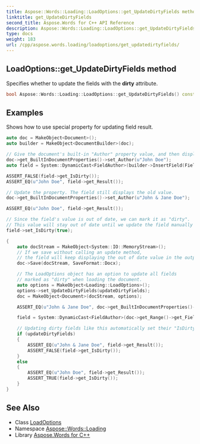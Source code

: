 ```yaml
---
title: Aspose::Words::Loading::LoadOptions::get_UpdateDirtyFields method
linktitle: get_UpdateDirtyFields
second_title: Aspose.Words for C++ API Reference
description: Aspose::Words::Loading::LoadOptions::get_UpdateDirtyFields method. Specifies whether to update the fields with the dirty attribute in C++.
type: docs
weight: 183
url: /cpp/aspose.words.loading/loadoptions/get_updatedirtyfields/
---
```

## LoadOptions::get_UpdateDirtyFields method


Specifies whether to update the fields with the **dirty** attribute.

```cpp
bool Aspose::Words::Loading::LoadOptions::get_UpdateDirtyFields() const
```


## Examples



Shows how to use special property for updating field result. 
```cpp
auto doc = MakeObject<Document>();
auto builder = MakeObject<DocumentBuilder>(doc);

// Give the document's built-in "Author" property value, and then display it with a field.
doc->get_BuiltInDocumentProperties()->set_Author(u"John Doe");
auto field = System::DynamicCast<FieldAuthor>(builder->InsertField(FieldType::FieldAuthor, true));

ASSERT_FALSE(field->get_IsDirty());
ASSERT_EQ(u"John Doe", field->get_Result());

// Update the property. The field still displays the old value.
doc->get_BuiltInDocumentProperties()->set_Author(u"John & Jane Doe");

ASSERT_EQ(u"John Doe", field->get_Result());

// Since the field's value is out of date, we can mark it as "dirty".
// This value will stay out of date until we update the field manually with the Field.Update() method.
field->set_IsDirty(true);

{
    auto docStream = MakeObject<System::IO::MemoryStream>();
    // If we save without calling an update method,
    // the field will keep displaying the out of date value in the output document.
    doc->Save(docStream, SaveFormat::Docx);

    // The LoadOptions object has an option to update all fields
    // marked as "dirty" when loading the document.
    auto options = MakeObject<Loading::LoadOptions>();
    options->set_UpdateDirtyFields(updateDirtyFields);
    doc = MakeObject<Document>(docStream, options);

    ASSERT_EQ(u"John & Jane Doe", doc->get_BuiltInDocumentProperties()->get_Author());

    field = System::DynamicCast<FieldAuthor>(doc->get_Range()->get_Fields()->idx_get(0));

    // Updating dirty fields like this automatically set their "IsDirty" flag to false.
    if (updateDirtyFields)
    {
        ASSERT_EQ(u"John & Jane Doe", field->get_Result());
        ASSERT_FALSE(field->get_IsDirty());
    }
    else
    {
        ASSERT_EQ(u"John Doe", field->get_Result());
        ASSERT_TRUE(field->get_IsDirty());
    }
}
```

## See Also

* Class [LoadOptions](../)
* Namespace [Aspose::Words::Loading](../../)
* Library [Aspose.Words for C++](../../../)
